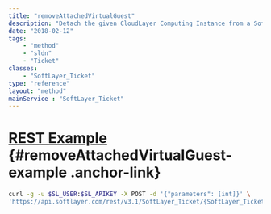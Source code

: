 ```yaml
---
title: "removeAttachedVirtualGuest"
description: "Detach the given CloudLayer Computing Instance from a SoftLayer ticket. Removing an attachment may delay ticket processing time if the instance removed is relevant to the ticket's issue. Return a boolean true upon successful detachment. "
date: "2018-02-12"
tags:
    - "method"
    - "sldn"
    - "Ticket"
classes:
    - "SoftLayer_Ticket"
type: "reference"
layout: "method"
mainService : "SoftLayer_Ticket"
---
```


# [REST Example](#removeAttachedVirtualGuest-example) <a href="/article/rest/"><i class="fas fa-question"></i></a> {#removeAttachedVirtualGuest-example .anchor-link} 
```bash
curl -g -u $SL_USER:$SL_APIKEY -X POST -d '{"parameters": [int]}' \
'https://api.softlayer.com/rest/v3.1/SoftLayer_Ticket/{SoftLayer_TicketID}/removeAttachedVirtualGuest'
```
